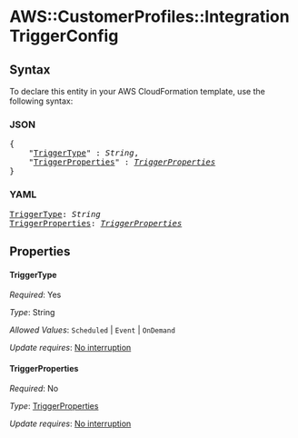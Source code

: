 # AWS::CustomerProfiles::Integration TriggerConfig

## Syntax

To declare this entity in your AWS CloudFormation template, use the following syntax:

### JSON

<pre>
{
    "<a href="#triggertype" title="TriggerType">TriggerType</a>" : <i>String</i>,
    "<a href="#triggerproperties" title="TriggerProperties">TriggerProperties</a>" : <i><a href="triggerproperties.md">TriggerProperties</a></i>
}
</pre>

### YAML

<pre>
<a href="#triggertype" title="TriggerType">TriggerType</a>: <i>String</i>
<a href="#triggerproperties" title="TriggerProperties">TriggerProperties</a>: <i><a href="triggerproperties.md">TriggerProperties</a></i>
</pre>

## Properties

#### TriggerType

_Required_: Yes

_Type_: String

_Allowed Values_: <code>Scheduled</code> | <code>Event</code> | <code>OnDemand</code>

_Update requires_: [No interruption](https://docs.aws.amazon.com/AWSCloudFormation/latest/UserGuide/using-cfn-updating-stacks-update-behaviors.html#update-no-interrupt)

#### TriggerProperties

_Required_: No

_Type_: <a href="triggerproperties.md">TriggerProperties</a>

_Update requires_: [No interruption](https://docs.aws.amazon.com/AWSCloudFormation/latest/UserGuide/using-cfn-updating-stacks-update-behaviors.html#update-no-interrupt)

